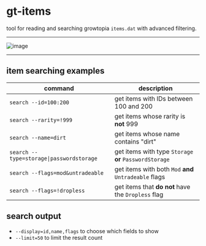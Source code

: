 # gt-items
tool for reading and searching growtopia `items.dat` with advanced filtering.

---

![image](https://github.com/user-attachments/assets/a10c040a-b735-421a-a96f-42856b7cca88)

---

##  item searching examples

| command | description |
|------------------------------------------------------------|----------------------------------------------------------|
| `search --id=100:200`                                      | get items with IDs between 100 and 200                  |
| `search --rarity=!999`                                     | get items whose rarity is **not** 999                   |
| `search --name=dirt`                                       | get items whose name contains "dirt"                    |
| `search --type=storage\|passwordstorage`                   | get items with type `Storage` **or** `PasswordStorage`  |
| `search --flags=mod&untradeable`                           | get items with both `Mod` **and** `Untradeable` flags   |
| `search --flags=!dropless`                                 | get items that **do not** have the `Dropless` flag      

## search output

- `--display=id,name,flags` to choose which fields to show
- `--limit=50` to limit the result count


